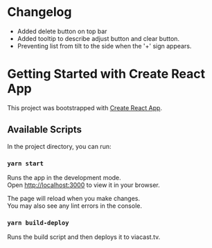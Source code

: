 # Changelog
* Added delete button on top bar
* Added tooltip to describe adjust button and clear button.
* Preventing list from tilt to the side when the '+' sign appears.


# Getting Started with Create React App

This project was bootstrapped with [Create React App](https://github.com/facebook/create-react-app).

## Available Scripts

In the project directory, you can run:

### `yarn start`

Runs the app in the development mode.\
Open [http://localhost:3000](http://localhost:3000) to view it in your browser.

The page will reload when you make changes.\
You may also see any lint errors in the console.

### `yarn build-deploy`

Runs the build script and then deploys it to viacast.tv.
